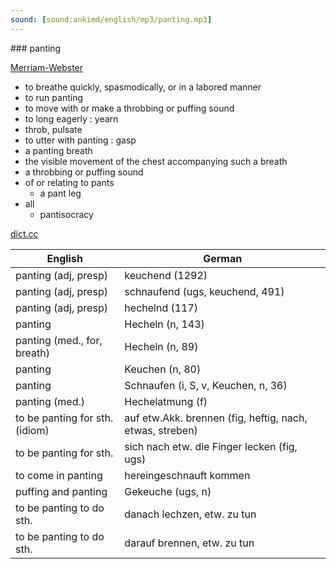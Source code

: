 ```yaml
---
sound: [sound:ankimd/english/mp3/panting.mp3]
---
```


\### panting

[Merriam-Webster](https://www.merriam-webster.com/dictionary/panting)

- to breathe quickly, spasmodically, or in a labored manner
- to run panting
- to move with or make a throbbing or puffing sound
- to long eagerly : yearn
- throb, pulsate
- to utter with panting : gasp
- a panting breath
- the visible movement of the chest accompanying such a breath
- a throbbing or puffing sound
- of or relating to pants
    - a pant leg
- all
    - pantisocracy

[dict.cc](https://www.dict.cc/panting)

| English        | German       |
| -------------- | ------------ |
| panting (adj, presp) | keuchend (1292) |
| panting (adj, presp) | schnaufend (ugs, keuchend, 491) |
| panting (adj, presp) | hechelnd (117) |
| panting | Hecheln (n, 143) |
| panting (med., for, breath) | Hecheln (n, 89) |
| panting | Keuchen (n, 80) |
| panting | Schnaufen (i, S, v, Keuchen, n, 36) |
| panting (med.) | Hechelatmung (f) |
| to be panting for sth. (idiom) | auf etw.Akk. brennen (fig, heftig, nach, etwas, streben) |
| to be panting for sth. | sich nach etw. die Finger lecken (fig, ugs) |
| to come in panting | hereingeschnauft kommen |
| puffing and panting | Gekeuche (ugs, n) |
| to be panting to do sth. | danach lechzen, etw. zu tun |
| to be panting to do sth. | darauf brennen, etw. zu tun |
